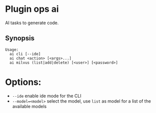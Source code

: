 # Plugin ops ai

AI tasks to generate code.

## Synopsis

```text
Usage:
  ai cli [--ide]
  ai chat <action> [<args>...]
  ai milvus (list|add|delete) [<user>] [<password>]
```

# Options:

- `--ide`  enable ide mode for the CLI
- `--model=<model>` select the model, use  `list` as model for a list of the available models

